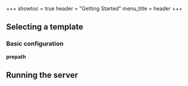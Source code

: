 +++
showtoc = true
header = "Getting Started"
menu_title = header
+++

## Selecting a template

### Basic configuration

**prepath**

## Running the server
